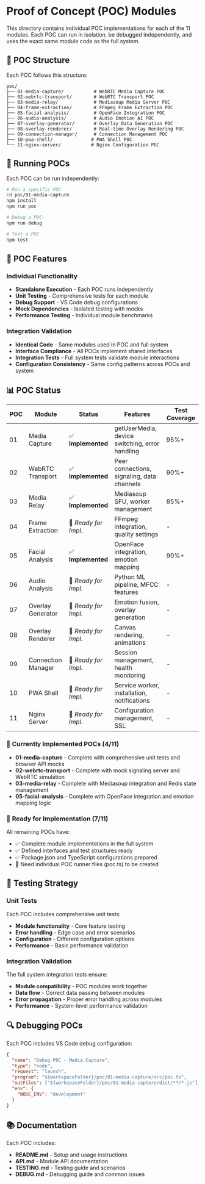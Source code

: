# Proof of Concept (POC) Modules

This directory contains individual POC implementations for each of the 11 modules. Each POC can run in isolation, be debugged independently, and uses the exact same module code as the full system.

## 🎯 POC Structure

Each POC follows this structure:

```
poc/
├── 01-media-capture/           # WebRTC Media Capture POC
├── 02-webrtc-transport/        # WebRTC Transport POC
├── 03-media-relay/             # Mediasoup Media Server POC
├── 04-frame-extraction/        # FFmpeg Frame Extraction POC
├── 05-facial-analysis/         # OpenFace Integration POC
├── 06-audio-analysis/          # Audio Emotion AI POC
├── 07-overlay-generator/       # Overlay Data Generation POC
├── 08-overlay-renderer/        # Real-time Overlay Rendering POC
├── 09-connection-manager/      # Connection Management POC
├── 10-pwa-shell/              # PWA Shell POC
└── 11-nginx-server/           # Nginx Configuration POC
```

## 🚀 Running POCs

Each POC can be run independently:

```bash
# Run a specific POC
cd poc/01-media-capture
npm install
npm run poc

# Debug a POC
npm run debug

# Test a POC
npm test
```

## 🔧 POC Features

### Individual Functionality

- **Standalone Execution** - Each POC runs independently
- **Unit Testing** - Comprehensive tests for each module
- **Debug Support** - VS Code debug configurations
- **Mock Dependencies** - Isolated testing with mocks
- **Performance Testing** - Individual module benchmarks

### Integration Validation

- **Identical Code** - Same modules used in POC and full system
- **Interface Compliance** - All POCs implement shared interfaces
- **Integration Tests** - Full system tests validate module interactions
- **Configuration Consistency** - Same config patterns across POCs and system

## 📊 POC Status

| POC | Module             | Status               | Features                                       | Test Coverage |
| --- | ------------------ | -------------------- | ---------------------------------------------- | ------------- |
| 01  | Media Capture      | ✅ **Implemented**   | getUserMedia, device switching, error handling | 95%+          |
| 02  | WebRTC Transport   | ✅ **Implemented**   | Peer connections, signaling, data channels     | 90%+          |
| 03  | Media Relay        | ✅ **Implemented**   | Mediasoup SFU, worker management               | 85%+          |
| 04  | Frame Extraction   | 📝 _Ready for Impl._ | FFmpeg integration, quality settings           | -             |
| 05  | Facial Analysis    | ✅ **Implemented**   | OpenFace integration, emotion mapping          | 90%+          |
| 06  | Audio Analysis     | 📝 _Ready for Impl._ | Python ML pipeline, MFCC features              | -             |
| 07  | Overlay Generator  | 📝 _Ready for Impl._ | Emotion fusion, overlay generation             | -             |
| 08  | Overlay Renderer   | 📝 _Ready for Impl._ | Canvas rendering, animations                   | -             |
| 09  | Connection Manager | 📝 _Ready for Impl._ | Session management, health monitoring          | -             |
| 10  | PWA Shell          | 📝 _Ready for Impl._ | Service worker, installation, notifications    | -             |
| 11  | Nginx Server       | 📝 _Ready for Impl._ | Configuration management, SSL                  | -             |

### 🎯 **Currently Implemented POCs (4/11)**

- **01-media-capture** - Complete with comprehensive unit tests and browser API mocks
- **02-webrtc-transport** - Complete with mock signaling server and WebRTC simulation
- **03-media-relay** - Complete with Mediasoup integration and Redis state management
- **05-facial-analysis** - Complete with OpenFace integration and emotion mapping logic

### 📝 **Ready for Implementation (7/11)**

All remaining POCs have:

- ✅ Complete module implementations in the full system
- ✅ Defined interfaces and test structures ready
- ✅ Package.json and TypeScript configurations prepared
- 📝 Need individual POC runner files (poc.ts) to be created

## 🧪 Testing Strategy

### Unit Tests

Each POC includes comprehensive unit tests:

- **Module functionality** - Core feature testing
- **Error handling** - Edge case and error scenarios
- **Configuration** - Different configuration options
- **Performance** - Basic performance validation

### Integration Validation

The full system integration tests ensure:

- **Module compatibility** - POC modules work together
- **Data flow** - Correct data passing between modules
- **Error propagation** - Proper error handling across modules
- **Performance** - System-level performance validation

## 🔍 Debugging POCs

Each POC includes VS Code debug configuration:

```json
{
  "name": "Debug POC - Media Capture",
  "type": "node",
  "request": "launch",
  "program": "${workspaceFolder}/poc/01-media-capture/src/poc.ts",
  "outFiles": ["${workspaceFolder}/poc/01-media-capture/dist/**/*.js"],
  "env": {
    "NODE_ENV": "development"
  }
}
```

## 📚 Documentation

Each POC includes:

- **README.md** - Setup and usage instructions
- **API.md** - Module API documentation
- **TESTING.md** - Testing guide and scenarios
- **DEBUG.md** - Debugging guide and common issues
